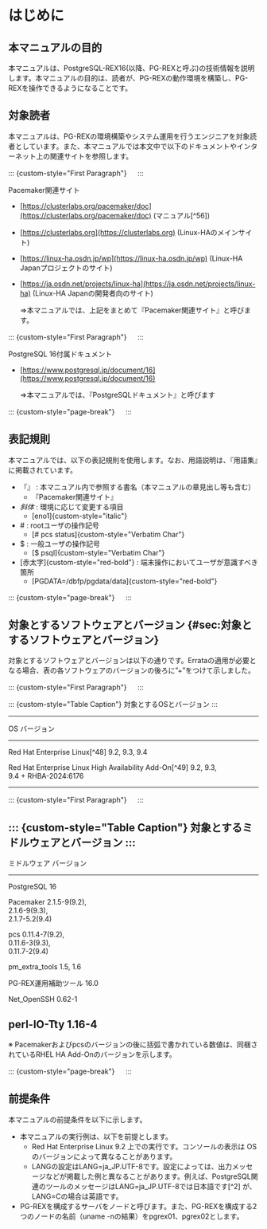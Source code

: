 はじめに
========

本マニュアルの目的
----------

本マニュアルは、PostgreSQL-REX16(以降、PG-REXと呼ぶ)の技術情報を説明します。本マニュアルの目的は、読者が、PG-REXの動作環境を構築し、PG-REXを操作できるようになることです。

対象読者
--------

本マニュアルは、PG-REXの環境構築やシステム運用を行うエンジニアを対象読者としています。また、本マニュアルでは本文中で以下のドキュメントやインターネット上の関連サイトを参照します。

::: {custom-style="First Paragraph"}
　
:::

Pacemaker関連サイト

-   [https://clusterlabs.org/pacemaker/doc](https://clusterlabs.org/pacemaker/doc) (マニュアル[^56])
-   [https://clusterlabs.org](https://clusterlabs.org) (Linux-HAのメインサイト)
-   [https://linux-ha.osdn.jp/wp](https://linux-ha.osdn.jp/wp) (Linux-HA Japanプロジェクトのサイト)
-   [https://ja.osdn.net/projects/linux-ha](https://ja.osdn.net/projects/linux-ha) (Linux-HA Japanの開発者向のサイト)

    ⇒本マニュアルでは、上記をまとめて『Pacemaker関連サイト』と呼びます。

::: {custom-style="First Paragraph"}
　
:::

PostgreSQL 16付属ドキュメント

-   [https://www.postgresql.jp/document/16](https://www.postgresql.jp/document/16)

    ⇒本マニュアルでは、『PostgreSQLドキュメント』と呼びます

::: {custom-style="page-break"}
　
:::


表記規則
--------

本マニュアルでは、以下の表記規則を使用します。なお、用語説明は、『用語集』に掲載されています。


* 『』 : 本マニュアル内で参照する書名（本マニュアルの章見出し等も含む）
  - 『Pacemaker関連サイト』
* *斜体* : 環境に応じて変更する項目
  - [eno1]{custom-style="italic"}
* \# : rootユーザの操作記号
  - [\# pcs status]{custom-style="Verbatim Char"}
* \$ : 一般ユーザの操作記号
  - [\$ psql]{custom-style="Verbatim Char"}
* [赤太字]{custom-style="red-bold"} : 端末操作においてユーザが意識すべき箇所
  - [PGDATA=/dbfp/pgdata/data]{custom-style="red-bold"}

::: {custom-style="page-break"}
　
:::

対象とするソフトウェアとバージョン {#sec:対象とするソフトウェアとバージョン}
-------------------------

対象とするソフトウェアとバージョンは以下の通りです。Errataの適用が必要となる場合、表の各ソフトウェアのバージョンの後ろに”+”をつけて示しました。

::: {custom-style="First Paragraph"}
　
:::

::: {custom-style="Table Caption"}
対象とするOSとバージョン
:::

  ----------------------------------------------------------------------------------
  OS                                                     バージョン
  ------------------------------------------------------ ----------------------
  Red Hat Enterprise Linux[^48]                          9.2, 9.3, 9.4
  
  Red Hat Enterprise Linux High Availability Add-On[^49] 9.2, 9.3,\
                                                         9.4 + RHBA-2024:6176

  ----------------------------------------------------------------------------------

::: {custom-style="First Paragraph"}
　
:::

::: {custom-style="Table Caption"}
対象とするミドルウェアとバージョン
:::
  ----------------------------------------------------------------------------------
  ミドルウェア                                           バージョン
  ------------------------------------------------------ -------------------
  PostgreSQL                                             16

  Pacemaker                                              2.1.5-9(9.2),\
                                                         2.1.6-9(9.3),\
                                                         2.1.7-5.2(9.4)

  pcs                                                    0.11.4-7(9.2),\
                                                         0.11.6-3(9.3),\
                                                         0.11.7-2(9.4)

  pm_extra_tools                                         1.5, 1.6

  PG-REX運用補助ツール                                   16.0

  Net_OpenSSH                                            0.62-1

  perl-IO-Tty                                            1.16-4
  ----------------------------------------------------------------------------------

※ Pacemakerおよびpcsのバージョンの後に括弧で書かれている数値は、同梱されているRHEL HA Add-Onのバージョンを示します。

::: {custom-style="page-break"}
　
:::

前提条件
--------

本マニュアルの前提条件を以下に示します。

* 本マニュアルの実行例は、以下を前提とします。
  - Red Hat Enterprise Linux 9.2 上での実行です。コンソールの表示は OS のバージョンによって異なることがあります。
  - LANGの設定はLANG=ja_JP.UTF-8です。設定によっては、出力メッセージなどが掲載した例と異なることがあります。例えば、PostgreSQL関連のツールのメッセージはLANG=ja_JP.UTF-8では日本語です[^2] が、LANG=Cの場合は英語です。
* PG-REXを構成するサーバをノードと呼びます。また、PG-REXを構成する2つのノードの名前（uname -nの結果）をpgrex01、pgrex02とします。



